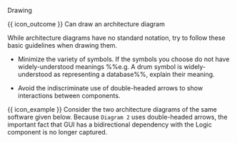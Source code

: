 <span id="title">Drawing</span>

<span id="prereqs"></span>

<span id="outcomes">{{ icon_outcome }} Can draw an architecture diagram</span>

<div id="body">

While architecture diagrams have no standard notation, try to follow these basic guidelines when drawing them.

* Minimize the variety of symbols. If the symbols you choose do not have widely-understood meanings %%e.g. A drum symbol is widely-understood as representing a database%%, explain their meaning.

* Avoid the indiscriminate use of double-headed arrows to show interactions between components.

<box>

{{ icon_example }} Consider the two architecture diagrams of the same software given below. Because `Diagram 2` uses double-headed arrows, the important fact that GUI has a bidirectional dependency with the Logic component is no longer captured.

<pic src="{{baseUrl}}/architecture/architectureDiagrams/drawing/images/tip.png" height="190" />
<p/>

</box>

</div>

<div id="extras">
</div>
